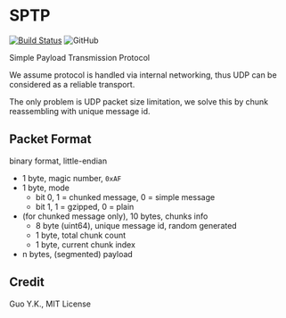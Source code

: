 # SPTP

[![Build Status](https://travis-ci.org/go-guoyk/sptp.svg?branch=master)](https://travis-ci.org/go-guoyk/sptp)
![GitHub](https://img.shields.io/github/license/go-guoyk/sptp.svg)

Simple Payload Transmission Protocol

We assume protocol is handled via internal networking, thus UDP can be considered as a reliable transport.

The only problem is UDP packet size limitation, we solve this by chunk reassembling with unique message id.

## Packet Format

binary format, little-endian

* 1 byte, magic number, `0xAF`
* 1 byte, mode
    * bit 0, 1 = chunked message, 0 = simple message
    * bit 1, 1 = gzipped, 0 = plain
* (for chunked message only), 10 bytes, chunks info
    * 8 byte (uint64), unique message id, random generated
    * 1 byte, total chunk count
    * 1 byte, current chunk index
* n bytes, (segmented) payload

## Credit

Guo Y.K., MIT License
